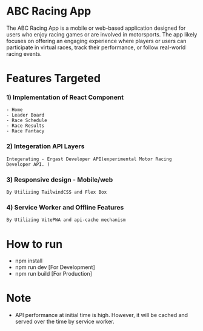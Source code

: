 
# ABC Racing App

The ABC Racing App is a mobile or web-based application designed for users who enjoy racing games or are involved in motorsports. The app likely focuses on offering an engaging experience where players or users can participate in virtual races, track their performance, or follow real-world racing events.

# Features Targeted

### 1) Implementation of React Component
    - Home
    - Leader Board
    - Race Schedule
    - Race Results
    - Race Fantacy
### 2) Integeration API Layers
    Integerating - Ergast Developer API(experimental Motor Racing Developer API. )
### 3) Responsive design - Mobile/web
    By Utilizing TailwindCSS and Flex Box 
### 4) Service Worker and Offline Features
    By Utilizing VitePWA and api-cache mechanism 

# How to run

- npm install
- npm run dev [For Development]
- npm run build [For Production]

# Note
- API performance at initial time is high. However, it will be cached and served over the time by service worker.  
  




